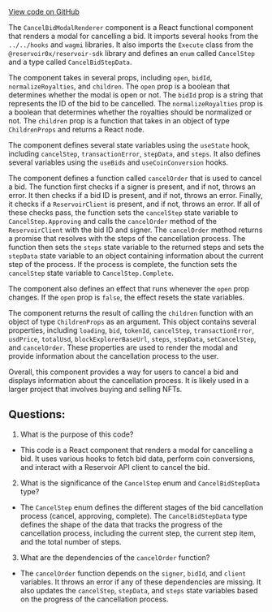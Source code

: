 [View code on GitHub](zoo-labs/zoo/blob/master/ui/src/modal/cancelBid/CancelBidModalRenderer.tsx)

The `CancelBidModalRenderer` component is a React functional component that renders a modal for cancelling a bid. It imports several hooks from the `../../hooks` and `wagmi` libraries. It also imports the `Execute` class from the `@reservoir0x/reservoir-sdk` library and defines an `enum` called `CancelStep` and a type called `CancelBidStepData`.

The component takes in several props, including `open`, `bidId`, `normalizeRoyalties`, and `children`. The `open` prop is a boolean that determines whether the modal is open or not. The `bidId` prop is a string that represents the ID of the bid to be cancelled. The `normalizeRoyalties` prop is a boolean that determines whether the royalties should be normalized or not. The `children` prop is a function that takes in an object of type `ChildrenProps` and returns a React node.

The component defines several state variables using the `useState` hook, including `cancelStep`, `transactionError`, `stepData`, and `steps`. It also defines several variables using the `useBids` and `useCoinConversion` hooks.

The component defines a function called `cancelOrder` that is used to cancel a bid. The function first checks if a signer is present, and if not, throws an error. It then checks if a bid ID is present, and if not, throws an error. Finally, it checks if a `ReservoirClient` is present, and if not, throws an error. If all of these checks pass, the function sets the `cancelStep` state variable to `CancelStep.Approving` and calls the `cancelOrder` method of the `ReservoirClient` with the bid ID and signer. The `cancelOrder` method returns a promise that resolves with the steps of the cancellation process. The function then sets the `steps` state variable to the returned steps and sets the `stepData` state variable to an object containing information about the current step of the process. If the process is complete, the function sets the `cancelStep` state variable to `CancelStep.Complete`.

The component also defines an effect that runs whenever the `open` prop changes. If the `open` prop is `false`, the effect resets the state variables.

The component returns the result of calling the `children` function with an object of type `ChildrenProps` as an argument. This object contains several properties, including `loading`, `bid`, `tokenId`, `cancelStep`, `transactionError`, `usdPrice`, `totalUsd`, `blockExplorerBaseUrl`, `steps`, `stepData`, `setCancelStep`, and `cancelOrder`. These properties are used to render the modal and provide information about the cancellation process to the user.

Overall, this component provides a way for users to cancel a bid and displays information about the cancellation process. It is likely used in a larger project that involves buying and selling NFTs.
## Questions: 
 1. What is the purpose of this code?
- This code is a React component that renders a modal for cancelling a bid. It uses various hooks to fetch bid data, perform coin conversions, and interact with a Reservoir API client to cancel the bid.

2. What is the significance of the `CancelStep` enum and `CancelBidStepData` type?
- The `CancelStep` enum defines the different stages of the bid cancellation process (cancel, approving, complete). The `CancelBidStepData` type defines the shape of the data that tracks the progress of the cancellation process, including the current step, the current step item, and the total number of steps.

3. What are the dependencies of the `cancelOrder` function?
- The `cancelOrder` function depends on the `signer`, `bidId`, and `client` variables. It throws an error if any of these dependencies are missing. It also updates the `cancelStep`, `stepData`, and `steps` state variables based on the progress of the cancellation process.